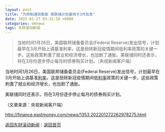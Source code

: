 ```yaml
---
layout: post
title: "为抑制通货膨胀 美联储计划最快于3月加息"
date: 2022-01-27 03:31:18 +0800
categories: emnews
tags: 东财滚动新闻
---
```

> 当地时间1月26日，美国联邦储备委员会(Federal Reserve)发出信号，计划最早在3月开始上调基准利率，这是扭转新冠疫情期间低利率政策的关键一步。这些政策刺激了就业和经济增长，也加剧了通胀。美联储同时还表示，将在3月份逐步停止每月的债券购买计划。（央视新闻客户端）

<p>当地时间1月26日，美国联邦储备委员会(Federal Reserve)发出信号，计划最早在3月开始上调基准<span id="Info.344"><a href="http://data.eastmoney.com/cjsj/yhll.html" class="infokey">利率</a></span>，这是扭转新冠疫情期间低<span id="Info.391"><a href="http://data.eastmoney.com/cjsj/yhll.html" class="infokey">利率</a></span>政策的关键一步。这些政策刺激了就业和经济增长，也加剧了通胀。</p><p>美联储同时还表示，将在3月份逐步停止每月的债券购买计划。</p><p class="em_media">（文章来源：央视新闻客户端）</p>

<http://finance.eastmoney.com/news/1353,202201272262978275.html>

[返回东财滚动新闻](//finews.withounder.com/emnews/)｜[返回首页](//finews.withounder.com/)